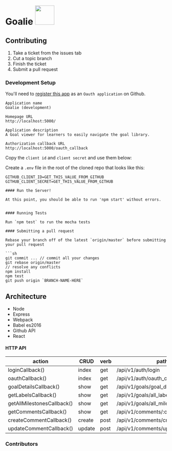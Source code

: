 # Goalie  <img src="http://mrnussbaum.com/slapshot1/ipad/images/goalie.gif" width="60">

## Contributing

1. Take a ticket from the issues tab
2. Cut a topic branch
3. Finish the ticket
4. Submit a pull request

### Development Setup

You'll need to
[register this app](https://github.com/settings/applications/new)
as an `Oauth application` on Github.

```
Application name
Goalie (development)

Homepage URL
http://localhost:5000/

Application description
A Goal viewer for learners to easily navigate the goal library.

Authorization callback URL
http://localhost:5000/oauth_callback
```

Copy the `client id` and `client secret` and use them below:

Create a `.env` file in the root of the cloned repo that looks like this:
```
GITHUB_CLIENT_ID=GET_THIS_VALUE_FROM_GITHUB
GITHUB_CLIENT_SECRET=GET_THIS_VALUE_FROM_GITHUB
```

```
#### Run the Server!

At this point, you should be able to run 'npm start' without errors.


#### Running Tests

Run `npm test` to run the mocha tests

#### Submitting a pull request

Rebase your branch off of the latest `origin/master` before submitting your pull request

```sh
git commit ... // commit all your changes
git rebase origin/master
// resolve any conflicts
npm install
npm test
git push origin `BRANCH-NAME-HERE`
```

## Architecture

- Node
- Express
- Webpack
- Babel es2016
- Github API
- React


#### HTTP API

| action                     | CRUD   | verb | path                             |
| -------------------------- | ------ | ---- | ---------------------------------|
| loginCallback()            | index  | get  | /api/v1/auth/login               |
| oauthCallback()            | index  | get  | /api/v1/auth/oauth_callback      |
| goalDetailsCallback()      | show   | get  | /api/v1/goals/goal_details       |
| getLabelsCallback()        | show   | get  | /api/v1/goals/all_labels         |
| getAllMilestonesCallback() | show   | get  | /api/v1/goals/all_milestones     |
| getCommentsCallback()      | show   | get  | /api/v1/comments/:comment_number |
| createCommentCallback()    | create | post | /api/v1/comments/create_comment  |
| updateCommentCallback()    | update | post | /api/v1/comments/update_comment  |

### Contributors

